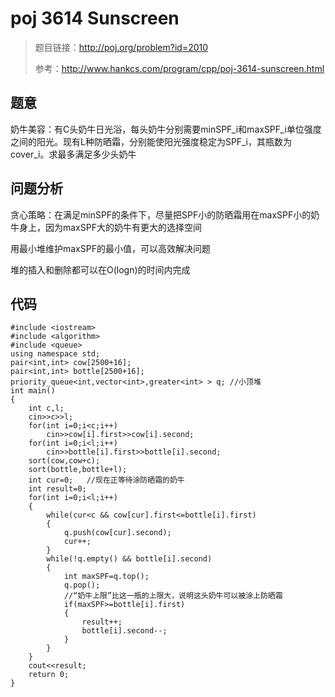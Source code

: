# poj 3614 Sunscreen
>题目链接：http://poj.org/problem?id=2010
>
>参考：http://www.hankcs.com/program/cpp/poj-3614-sunscreen.html

## 题意
奶牛美容：有C头奶牛日光浴，每头奶牛分别需要minSPF_i和maxSPF_i单位强度之间的阳光。现有L种防晒霜，分别能使阳光强度稳定为SPF_i，其瓶数为cover_i。求最多满足多少头奶牛
## 问题分析
贪心策略：在满足minSPF的条件下，尽量把SPF小的防晒霜用在maxSPF小的奶牛身上，因为maxSPF大的奶牛有更大的选择空间

用最小堆维护maxSPF的最小值，可以高效解决问题

堆的插入和删除都可以在O(logn)的时间内完成
## 代码
```
#include <iostream>#include <algorithm>#include <queue>using namespace std;pair<int,int> cow[2500+16];pair<int,int> bottle[2500+16];priority_queue<int,vector<int>,greater<int> > q; //小顶堆int main(){    int c,l;    cin>>c>>l;    for(int i=0;i<c;i++)        cin>>cow[i].first>>cow[i].second;    for(int i=0;i<l;i++)        cin>>bottle[i].first>>bottle[i].second;    sort(cow,cow+c);    sort(bottle,bottle+l);    int cur=0;   //现在正等待涂防晒霜的奶牛    int result=0;    for(int i=0;i<l;i++)    {        while(cur<c && cow[cur].first<=bottle[i].first)        {            q.push(cow[cur].second);            cur++;        }        while(!q.empty() && bottle[i].second)        {            int maxSPF=q.top();            q.pop();            //“奶牛上限”比这一瓶的上限大，说明这头奶牛可以被涂上防晒霜            if(maxSPF>=bottle[i].first)            {                result++;                bottle[i].second--;            }        }    }    cout<<result;    return 0;}
```